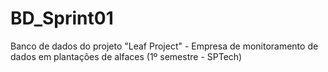 # BD_Sprint01
Banco de dados do projeto "Leaf Project" - Empresa de monitoramento de dados em plantações de alfaces (1º semestre - SPTech)
